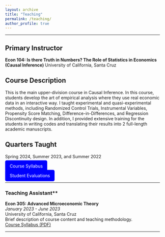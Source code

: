 ```yaml
---
layout: archive
title: "Teaching"
permalink: /teaching/
author_profile: true
---
```


---

## **Primary Instructor**


**Econ 104: Is there Truth in Numbers? The Role of Statistics in Economics (Causal Inference)**
University of California, Santa Cruz  

## Course Description

This is the main upper-division course in Causal Inference. In this course, students develop the art of empirical analysis where they use real economic data in an interactive way. I taught experimental and quasi-experimental methods, including Randomized Control Trials, Instrumental Variables, Propensity Score Matching, Difference-in-Differences, and Regression Discontinuity design. In addition, I provided extensive training for the students in writing codes and translating their results into 2 full-length academic manuscripts.  

## Quarters Taught 

Spring 2024, Summer 2023, and Summer 2022  

 <a href="https://dx.doi.org/10.2139/ssrn.3800592" style="background-color: blue; color: white; padding: 10px 15px; text-decoration: none; border-radius: 5px;">Course Syllabus </a>

 
 <a href="https://dx.doi.org/10.2139/ssrn.3800592" style="background-color: blue; color: white; padding: 10px 15px; text-decoration: none; border-radius: 5px;">Student Evaluations </a>

---

### Teaching Assistant**

**Econ 305: Advanced Microeconomic Theory**  
_January 2023 - June 2023_  
University of California, Santa Cruz  
Brief description of course content and teaching methodology.  
[Course Syllabus (PDF)](link_to_syllabus)

---


